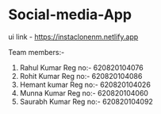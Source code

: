 # Social-media-App

ui link - https://instaclonenm.netlify.app

Team members:-

1. Rahul Kumar   Reg no:-  620820104076
2. Rohit Kumar  Reg no:- 620820104086
3. Hemant kumar  Reg no:- 620820104026
4. Munna Kumar  Reg no:- 620820104060
5. Saurabh Kumar  Reg no:- 620820104092
   

